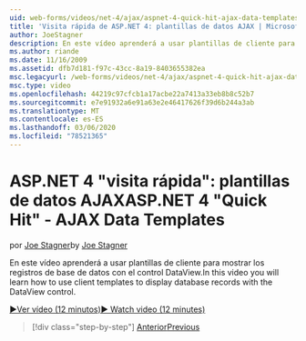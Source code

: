 ```yaml
---
uid: web-forms/videos/net-4/ajax/aspnet-4-quick-hit-ajax-data-templates
title: 'Visita rápida de ASP.NET 4: plantillas de datos AJAX | Microsoft Docs'
author: JoeStagner
description: En este vídeo aprenderá a usar plantillas de cliente para mostrar los registros de base de datos con el control DataView.
ms.author: riande
ms.date: 11/16/2009
ms.assetid: dfb7d181-f97c-43cc-8a19-8403655382ea
msc.legacyurl: /web-forms/videos/net-4/ajax/aspnet-4-quick-hit-ajax-data-templates
msc.type: video
ms.openlocfilehash: 44219c97cfcb1a17acbe22a7413a33eb8b8c52b7
ms.sourcegitcommit: e7e91932a6e91a63e2e46417626f39d6b244a3ab
ms.translationtype: MT
ms.contentlocale: es-ES
ms.lasthandoff: 03/06/2020
ms.locfileid: "78521365"
---
```

# <a name="aspnet-4-quick-hit---ajax-data-templates"></a><span data-ttu-id="74c06-103">ASP.NET 4 "visita rápida": plantillas de datos AJAX</span><span class="sxs-lookup"><span data-stu-id="74c06-103">ASP.NET 4 "Quick Hit" - AJAX Data Templates</span></span>

<span data-ttu-id="74c06-104">por [Joe Stagner](https://github.com/JoeStagner)</span><span class="sxs-lookup"><span data-stu-id="74c06-104">by [Joe Stagner](https://github.com/JoeStagner)</span></span>

<span data-ttu-id="74c06-105">En este vídeo aprenderá a usar plantillas de cliente para mostrar los registros de base de datos con el control DataView.</span><span class="sxs-lookup"><span data-stu-id="74c06-105">In this video you will learn how to use client templates to display database records with the DataView control.</span></span> 

[<span data-ttu-id="74c06-106">&#9654;Ver vídeo (12 minutos)</span><span class="sxs-lookup"><span data-stu-id="74c06-106">&#9654; Watch video (12 minutes)</span></span>](https://channel9.msdn.com/Blogs/ASP-NET-Site-Videos/aspnet-4-quick-hit-ajax-data-templates)

> [!div class="step-by-step"]
> [<span data-ttu-id="74c06-107">Anterior</span><span class="sxs-lookup"><span data-stu-id="74c06-107">Previous</span></span>](aspnet-4-quick-hit-jquery-syntax-for-microsoft-ajax.md)
